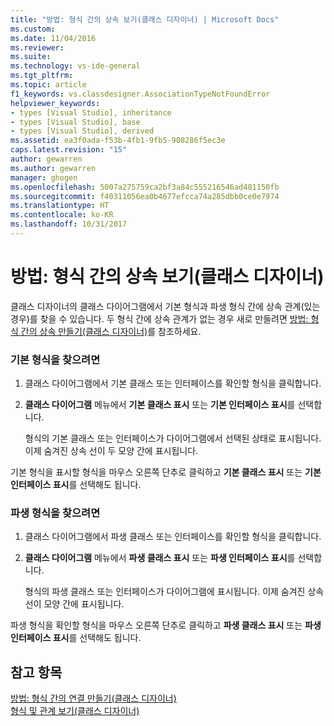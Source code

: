 ```yaml
---
title: "방법: 형식 간의 상속 보기(클래스 디자이너) | Microsoft Docs"
ms.custom: 
ms.date: 11/04/2016
ms.reviewer: 
ms.suite: 
ms.technology: vs-ide-general
ms.tgt_pltfrm: 
ms.topic: article
f1_keywords: vs.classdesigner.AssociationTypeNotFoundError
helpviewer_keywords:
- types [Visual Studio], inheritance
- types [Visual Studio], base
- types [Visual Studio], derived
ms.assetid: ea3f0ada-f53b-4fb1-9fb5-908286f5ec3e
caps.latest.revision: "15"
author: gewarren
ms.author: gewarren
manager: ghogen
ms.openlocfilehash: 5007a275759ca2bf3a84c555216546ad481150fb
ms.sourcegitcommit: f40311056ea0b4677efcca74a285dbb0ce0e7974
ms.translationtype: HT
ms.contentlocale: ko-KR
ms.lasthandoff: 10/31/2017
---
```

# <a name="how-to-view-inheritance-between-types-class-designer"></a>방법: 형식 간의 상속 보기(클래스 디자이너)
클래스 디자이너의 클래스 다이어그램에서 기본 형식과 파생 형식 간에 상속 관계(있는 경우)를 찾을 수 있습니다. 두 형식 간에 상속 관계가 없는 경우 새로 만들려면 [방법: 형식 간의 상속 만들기(클래스 디자이너)](../ide/how-to-create-inheritance-between-types-class-designer.md)를 참조하세요.  
  
### <a name="to-find-the-base-type"></a>기본 형식을 찾으려면  
  
1.  클래스 다이어그램에서 기본 클래스 또는 인터페이스를 확인할 형식을 클릭합니다.  
  
2.  **클래스 다이어그램** 메뉴에서 **기본 클래스 표시** 또는 **기본 인터페이스 표시**를 선택합니다.  
  
     형식의 기본 클래스 또는 인터페이스가 다이어그램에서 선택된 상태로 표시됩니다. 이제 숨겨진 상속 선이 두 모양 간에 표시됩니다.  
  
 기본 형식을 표시할 형식을 마우스 오른쪽 단추로 클릭하고 **기본 클래스 표시** 또는 **기본 인터페이스 표시**를 선택해도 됩니다.  
  
### <a name="to-find-the-derived-types"></a>파생 형식을 찾으려면  
  
1.  클래스 다이어그램에서 파생 클래스 또는 인터페이스를 확인할 형식을 클릭합니다.  
  
2.  **클래스 다이어그램** 메뉴에서 **파생 클래스 표시** 또는 **파생 인터페이스 표시**를 선택합니다.  
  
     형식의 파생 클래스 또는 인터페이스가 다이어그램에 표시됩니다. 이제 숨겨진 상속 선이 모양 간에 표시됩니다.  
  
 파생 형식을 확인할 형식을 마우스 오른쪽 단추로 클릭하고 **파생 클래스 표시** 또는 **파생 인터페이스 표시**를 선택해도 됩니다.  
  
## <a name="see-also"></a>참고 항목  
 [방법: 형식 간의 연결 만들기(클래스 디자이너)](../ide/how-to-create-associations-between-types-class-designer.md)   
 [형식 및 관계 보기(클래스 디자이너)](../ide/viewing-types-and-relationships-class-designer.md)